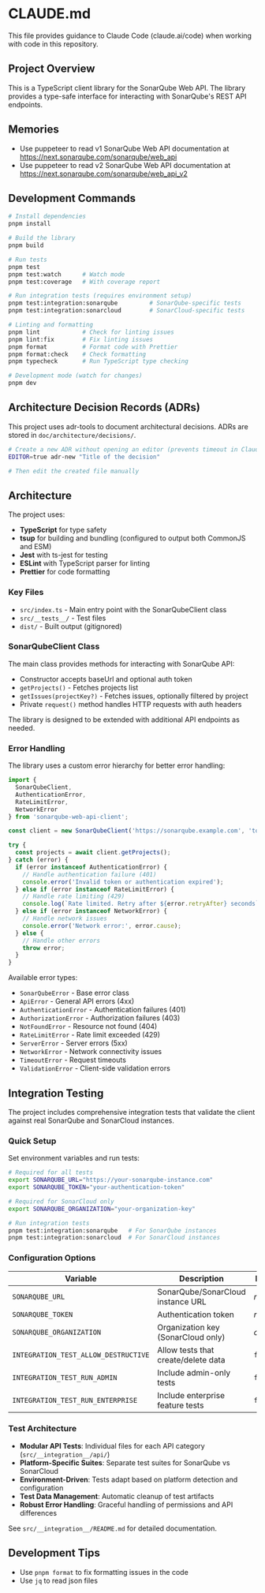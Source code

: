 # CLAUDE.md

This file provides guidance to Claude Code (claude.ai/code) when working with code in this repository.

## Project Overview

This is a TypeScript client library for the SonarQube Web API. The library provides a type-safe interface for interacting with SonarQube's REST API endpoints.

## Memories

- Use puppeteer to read v1 SonarQube Web API documentation at https://next.sonarqube.com/sonarqube/web_api
- Use puppeteer to read v2 SonarQube Web API documentation at https://next.sonarqube.com/sonarqube/web_api_v2

## Development Commands

```bash
# Install dependencies
pnpm install

# Build the library
pnpm build

# Run tests
pnpm test
pnpm test:watch      # Watch mode
pnpm test:coverage   # With coverage report

# Run integration tests (requires environment setup)
pnpm test:integration:sonarqube         # SonarQube-specific tests
pnpm test:integration:sonarcloud        # SonarCloud-specific tests

# Linting and formatting
pnpm lint            # Check for linting issues
pnpm lint:fix        # Fix linting issues
pnpm format          # Format code with Prettier
pnpm format:check    # Check formatting
pnpm typecheck       # Run TypeScript type checking

# Development mode (watch for changes)
pnpm dev
```

## Architecture Decision Records (ADRs)

This project uses adr-tools to document architectural decisions. ADRs are stored in `doc/architecture/decisions/`.

```bash
# Create a new ADR without opening an editor (prevents timeout in Claude Code)
EDITOR=true adr-new "Title of the decision"

# Then edit the created file manually
```

## Architecture

The project uses:
- **TypeScript** for type safety
- **tsup** for building and bundling (configured to output both CommonJS and ESM)
- **Jest** with ts-jest for testing
- **ESLint** with TypeScript parser for linting
- **Prettier** for code formatting

### Key Files
- `src/index.ts` - Main entry point with the SonarQubeClient class
- `src/__tests__/` - Test files
- `dist/` - Built output (gitignored)

### SonarQubeClient Class
The main class provides methods for interacting with SonarQube API:
- Constructor accepts baseUrl and optional auth token
- `getProjects()` - Fetches projects list
- `getIssues(projectKey?)` - Fetches issues, optionally filtered by project
- Private `request()` method handles HTTP requests with auth headers

The library is designed to be extended with additional API endpoints as needed.

### Error Handling

The library uses a custom error hierarchy for better error handling:

```typescript
import { 
  SonarQubeClient, 
  AuthenticationError, 
  RateLimitError,
  NetworkError 
} from 'sonarqube-web-api-client';

const client = new SonarQubeClient('https://sonarqube.example.com', 'token');

try {
  const projects = await client.getProjects();
} catch (error) {
  if (error instanceof AuthenticationError) {
    // Handle authentication failure (401)
    console.error('Invalid token or authentication expired');
  } else if (error instanceof RateLimitError) {
    // Handle rate limiting (429)
    console.log(`Rate limited. Retry after ${error.retryAfter} seconds`);
  } else if (error instanceof NetworkError) {
    // Handle network issues
    console.error('Network error:', error.cause);
  } else {
    // Handle other errors
    throw error;
  }
}
```

Available error types:
- `SonarQubeError` - Base error class
- `ApiError` - General API errors (4xx)
- `AuthenticationError` - Authentication failures (401)
- `AuthorizationError` - Authorization failures (403)
- `NotFoundError` - Resource not found (404)
- `RateLimitError` - Rate limit exceeded (429)
- `ServerError` - Server errors (5xx)
- `NetworkError` - Network connectivity issues
- `TimeoutError` - Request timeouts
- `ValidationError` - Client-side validation errors

## Integration Testing

The project includes comprehensive integration tests that validate the client against real SonarQube and SonarCloud instances.

### Quick Setup

Set environment variables and run tests:

```bash
# Required for all tests
export SONARQUBE_URL="https://your-sonarqube-instance.com"
export SONARQUBE_TOKEN="your-authentication-token"

# Required for SonarCloud only
export SONARQUBE_ORGANIZATION="your-organization-key"

# Run integration tests
pnpm test:integration:sonarqube   # For SonarQube instances
pnpm test:integration:sonarcloud  # For SonarCloud instances
```

### Configuration Options

| Variable | Description | Default |
|----------|-------------|---------|
| `SONARQUBE_URL` | SonarQube/SonarCloud instance URL | *required* |
| `SONARQUBE_TOKEN` | Authentication token | *required* |
| `SONARQUBE_ORGANIZATION` | Organization key (SonarCloud only) | *optional* |
| `INTEGRATION_TEST_ALLOW_DESTRUCTIVE` | Allow tests that create/delete data | `false` |
| `INTEGRATION_TEST_RUN_ADMIN` | Include admin-only tests | `false` |
| `INTEGRATION_TEST_RUN_ENTERPRISE` | Include enterprise feature tests | `false` |

### Test Architecture

- **Modular API Tests**: Individual files for each API category (`src/__integration__/api/`)
- **Platform-Specific Suites**: Separate test suites for SonarQube vs SonarCloud
- **Environment-Driven**: Tests adapt based on platform detection and configuration
- **Test Data Management**: Automatic cleanup of test artifacts
- **Robust Error Handling**: Graceful handling of permissions and API differences

See `src/__integration__/README.md` for detailed documentation.

## Development Tips

- Use `pnpm format` to fix formatting issues in the code
- Use `jq` to read json files
```